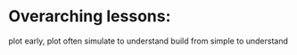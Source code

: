 # Overarching lessons:
plot early, plot often
simulate to understand
build from simple to understand

